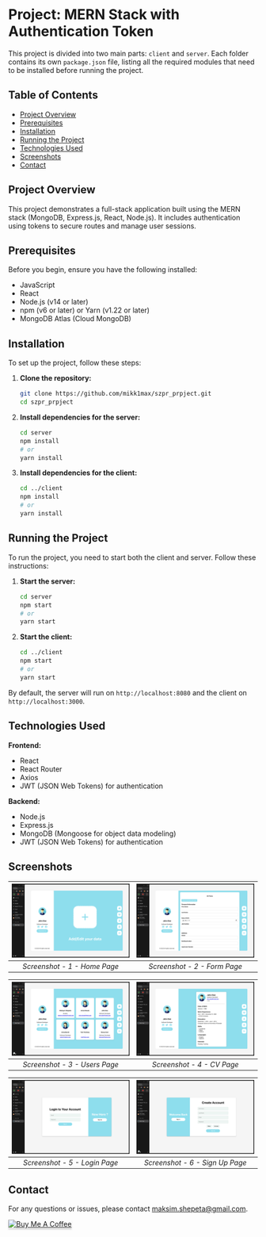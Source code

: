 # Project: MERN Stack with Authentication Token

This project is divided into two main parts: `client` and `server`. Each folder contains its own `package.json` file, listing all the required modules that need to be installed before running the project.

## Table of Contents

- [Project Overview](#project-overview)
- [Prerequisites](#prerequisites)
- [Installation](#installation)
- [Running the Project](#running-the-project)
- [Technologies Used](#technologies-used)
- [Screenshots](#screenshots)
- [Contact](#contact)

## Project Overview

This project demonstrates a full-stack application built using the MERN stack (MongoDB, Express.js, React, Node.js). It includes authentication using tokens to secure routes and manage user sessions.

## Prerequisites

Before you begin, ensure you have the following installed:

- JavaScript
- React
- Node.js (v14 or later)
- npm (v6 or later) or Yarn (v1.22 or later)
- MongoDB Atlas (Cloud MongoDB)

## Installation

To set up the project, follow these steps:

1. **Clone the repository:**
    ```bash
    git clone https://github.com/mikk1max/szpr_prpject.git
    cd szpr_prpject
    ```

2. **Install dependencies for the server:**
    ```bash
    cd server
    npm install
    # or
    yarn install
    ```

3. **Install dependencies for the client:**
    ```bash
    cd ../client
    npm install
    # or
    yarn install
    ```

## Running the Project

To run the project, you need to start both the client and server. Follow these instructions:

1. **Start the server:**
    ```bash
    cd server
    npm start
    # or
    yarn start
    ```

2. **Start the client:**
    ```bash
    cd ../client
    npm start
    # or
    yarn start
    ```

By default, the server will run on `http://localhost:8080` and the client on `http://localhost:3000`.

## Technologies Used

**Frontend:**
- React
- React Router
- Axios
- JWT (JSON Web Tokens) for authentication

**Backend:**
- Node.js
- Express.js
- MongoDB (Mongoose for object data modeling)
- JWT (JSON Web Tokens) for authentication

## Screenshots

| ![Screenshot 1](./screenshots/home.png) | ![Screenshot 2](./screenshots/form.png) |
|:---------------------------------------:|:----------------------------------------:|
| *Screenshot - 1 - Home Page*            | *Screenshot - 2 - Form Page*             |

| ![Screenshot 3](./screenshots/users.png) | ![Screenshot 4](./screenshots/cv.png) |
|:----------------------------------------:|:-------------------------------------:|
| *Screenshot - 3 - Users Page*            | *Screenshot - 4 - CV Page*             |

| ![Screenshot 5](./screenshots/logIn.png) | ![Screenshot 6](./screenshots/signUp.png) |
|:----------------------------------------:|:-----------------------------------------:|
| *Screenshot - 5 - Login Page*            | *Screenshot - 6 - Sign Up Page*           |

## Contact

For any questions or issues, please contact [maksim.shepeta@gmail.com](mailto:maksim.shepeta@gmail.com).

<a href="https://www.buymeacoffee.com/mikkimax" target="_blank"><img src="https://www.buymeacoffee.com/assets/img/custom_images/orange_img.png" alt="Buy Me A Coffee" style="height: 41px !important;width: 174px !important;box-shadow: 0px 3px 2px 0px rgba(190, 190, 190, 0.5) !important;-webkit-box-shadow: 0px 3px 2px 0px rgba(190, 190, 190, 0.5) !important;" ></a>
